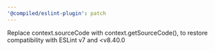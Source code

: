 ```yaml
---
'@compiled/eslint-plugin': patch
---
```


Replace context.sourceCode with context.getSourceCode(), to restore compatibility with ESLint v7 and <v8.40.0

